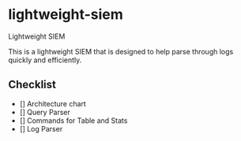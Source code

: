 # lightweight-siem
Lightweight SIEM

This is a lightweight SIEM that is designed to help parse through logs quickly and efficiently.

## Checklist

- [] Architecture chart
- [] Query Parser
- [] Commands for Table and Stats
- [] Log Parser
